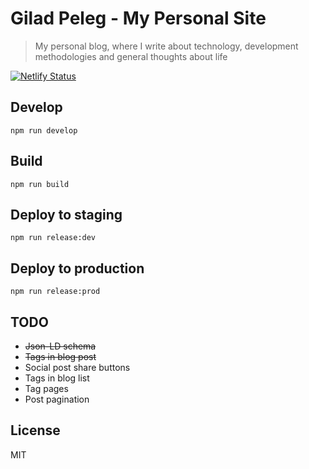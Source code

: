 # Gilad Peleg - My Personal Site
> My personal blog, where I write about technology, development methodologies and general thoughts about life

[![Netlify Status](https://api.netlify.com/api/v1/badges/56dbcd0f-ec5a-4785-a921-a90517b5b634/deploy-status)](https://app.netlify.com/sites/elastic-hamilton-a5c549/deploys)

## Develop

`npm run develop`

## Build

`npm run build`

## Deploy to staging

`npm run release:dev`

## Deploy to production

`npm run release:prod`

## TODO

- ~~Json-LD schema~~
- ~~Tags in blog post~~
- Social post share buttons
- Tags in blog list
- Tag pages
- Post pagination

## License

MIT
